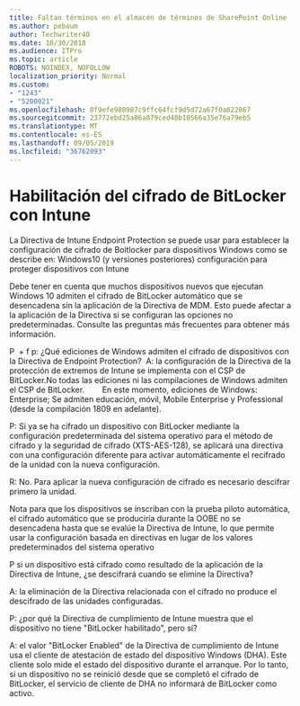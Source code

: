 ```yaml
---
title: Faltan términos en el almacén de términos de SharePoint Online
ms.author: pebaum
author: Techwriter40
ms.date: 10/30/2018
ms.audience: ITPro
ms.topic: article
ROBOTS: NOINDEX, NOFOLLOW
localization_priority: Normal
ms.custom:
- "1243"
- "5200021"
ms.openlocfilehash: 0f9efe980987c9ffc64fcf9d5d72a67f0a622867
ms.sourcegitcommit: 23772ebd25a86a879ced40b10566a35e76a79eb5
ms.translationtype: MT
ms.contentlocale: es-ES
ms.lasthandoff: 09/05/2019
ms.locfileid: "36762093"
---
```

# <a name="enabling-bitlocker-encryption-with-intune"></a>Habilitación del cifrado de BitLocker con Intune

La Directiva de Intune Endpoint Protection se puede usar para establecer la configuración de cifrado de Boitlocker para dispositivos Windows como se describe en: Windows10 (y versiones posteriores) configuración para proteger dispositivos con Intune

Debe tener en cuenta que muchos dispositivos nuevos que ejecutan Windows 10 admiten el cifrado de BitLocker automático que se desencadena sin la aplicación de la Directiva de MDM. Esto puede afectar a la aplicación de la Directiva si se configuran las opciones no predeterminadas. Consulte las preguntas más frecuentes para obtener más información.


P  + f p: ¿Qué ediciones de Windows admiten el cifrado de dispositivos con la Directiva de Endpoint Protection?
 A: la configuración de la Directiva de la protección de extremos de Intune se implementa con el CSP de BitLocker.No todas las ediciones ni las compilaciones de Windows admiten el CSP de BitLocker. 
      En este momento, ediciones de Windows: Enterprise; Se admiten educación, móvil, Mobile Enterprise y Professional (desde la compilación 1809 en adelante).




P: Si ya se ha cifrado un dispositivo con BitLocker mediante la configuración predeterminada del sistema operativo para el método de cifrado y la seguridad de cifrado (XTS-AES-128), se aplicará una directiva con una configuración diferente para activar automáticamente el recifrado de la unidad con la nueva configuración.

R: No. Para aplicar la nueva configuración de cifrado es necesario descifrar primero la unidad.

Nota para que los dispositivos se inscriban con la prueba piloto automática, el cifrado automático que se produciría durante la OOBE no se desencadena hasta que se evalúe la Directiva de Intune, lo que permite usar la configuración basada en directivas en lugar de los valores predeterminados del sistema operativo




P si un dispositivo está cifrado como resultado de la aplicación de la Directiva de Intune, ¿se descifrará cuando se elimine la Directiva?

A: la eliminación de la Directiva relacionada con el cifrado no produce el descifrado de las unidades configuradas.




P: ¿por qué la Directiva de cumplimiento de Intune muestra que el dispositivo no tiene "BitLocker habilitado", pero sí?

A: el valor "BitLocker Enabled" de la Directiva de cumplimiento de Intune usa el cliente de atestación de estado del dispositivo Windows (DHA). Este cliente solo mide el estado del dispositivo durante el arranque. Por lo tanto, si un dispositivo no se reinició desde que se completó el cifrado de BitLocker, el servicio de cliente de DHA no informará de BitLocker como activo.